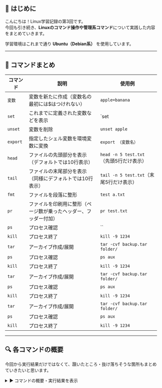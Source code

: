## 🔰 はじめに

こんにちは！Linux学習記録の第3回です。  
今回も引き続き、**Linuxのコマンド操作や管理系コマンド**について実践した内容をまとめていきます。

学習環境はこれまで通り **Ubuntu（Debian系）** を使用しています。

---


## 📘 コマンドまとめ

| コマンド | 説明 | 使用例 |
|----------|------|--------|
| `変数` | 変数を新たに作成（変数名の最初には$はつけれない） | `apple=banana` |
| `set` | これまでに定義された変数などを表示 | `set | grep apple` |
| `unset` | 変数を削除 | `unset apple` |
| `export` | 指定したシェル変数を環境変数に変換 | `export （変数名）` |
| `head` | ファイルの先頭部分を表示 （デフォルトでは10行表示）| `head -n 5 test.txt` （先頭5行だけ表示）|
| `tail` | ファイルの末尾部分を表示 （同様にデフォルトでは10行表示）| `tail -n 5 test.txt`（末尾5行だけ表示） |
| `fmt` | ファイルを段落に整形 | `test a.txt` |
| `pr` | ファイルを印刷用に整形（ページ数が乗ったヘッダー、フッダー付加） | `pr test.txt` |
| `ps` | プロセス確認 | `` |
| `kill` | プロセス終了 | `kill -9 1234` |
| `tar` | アーカイブ作成/展開 | `tar -cvf backup.tar folder/` |
| `ps` | プロセス確認 | `ps aux` |
| `kill` | プロセス終了 | `kill -9 1234` |
| `tar` | アーカイブ作成/展開 | `tar -cvf backup.tar folder/` |
| `ps` | プロセス確認 | `ps aux` |
| `kill` | プロセス終了 | `kill -9 1234` |
| `tar` | アーカイブ作成/展開 | `tar -cvf backup.tar folder/` |
| `ps` | プロセス確認 | `ps aux` |
| `kill` | プロセス終了 | `kill -9 1234` |


---

## 🔍 各コマンドの概要

今回から実行結果だけではなくて、躓いたところ・抜け落ちそうな箇所もまとめていきたいと思います。

<details>
<summary>▶️ コマンドの概要・実行結果を表示</summary>

【備考】<br></br>

---

変数を `cat` コマンドで表示したいのなら、 `cat $（変数名）`とすればよい。<br></br>

「変数名=値」て定義した変数は、<strong>シェル変数</strong>として定義されます。<br></br>

シェル変数は、そのシェル内のみで有効であり、子プロセスには引き継がれません。<br></br>

一方で、<strong>環境変数</strong>は、子プロセスに引き継がれるものです。<br></br>

---

`cat`コマンドはファイル内容を表示するが、 `cat -n （ファイル名）`とすると、改行ありの行数を表示します。<br></br>
`nl （ファイル名）`コマンドは改行をカウントせずに行数を表示します。<br></br><br></br>

`fmt`コマンドの「段落について整形」という説明がどういう意味か分からなかったため、実際に実行してみました。<br></br>

一行に一文字書かれていたものは、すべて一行で整えられて表示されています。これが「ファイルの整形」という意味です。

![fmtコマンド](https://github.com/user-attachments/assets/f6d9893f-fa5e-4b87-b5c6-588ff5fcd315)
















---

### `alias` / `history` の使用例

```bash
alias ll='ls -l'
